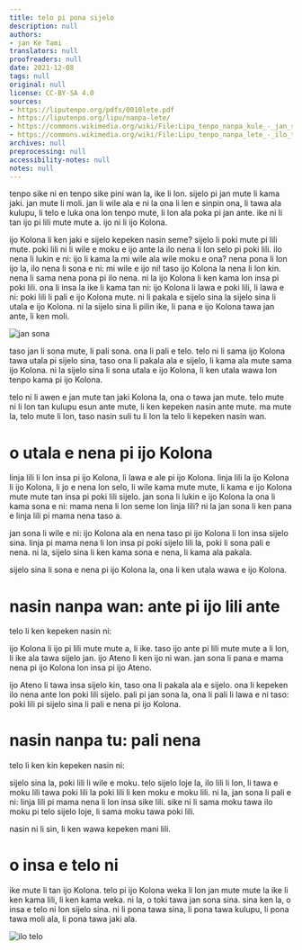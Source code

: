 ```yaml
---
title: telo pi pona sijelo
description: null
authors:
- jan Ke Tami
translators: null
proofreaders: null
date: 2021-12-08
tags: null
original: null
license: CC-BY-SA 4.0
sources:
- https://liputenpo.org/pdfs/0010lete.pdf
- https://liputenpo.org/lipu/nanpa-lete/
- https://commons.wikimedia.org/wiki/File:Lipu_tenpo_nanpa_kule_-_jan_sona.png
- https://commons.wikimedia.org/wiki/File:Lipu_tenpo_nanpa_lete_-_ilo_telo.png
archives: null
preprocessing: null
accessibility-notes: null
notes: null
---
```


tenpo sike ni en tenpo sike pini wan la, ike li lon. sijelo pi jan mute li kama jaki. jan mute li moli. jan li wile ala e ni la ona li len e sinpin ona, li tawa ala kulupu, li telo e luka ona lon tenpo mute, li lon ala poka pi jan ante. ike ni li tan ijo pi lili mute mute a. ijo ni li ijo Kolona.

ijo Kolona li ken jaki e sijelo kepeken nasin seme? sijelo li poki mute pi lili mute. poki lili ni li wile e moku e ijo ante la ilo nena li lon selo pi poki lili. ilo nena li lukin e ni: ijo li kama la mi wile ala wile moku e ona? nena pona li lon ijo la, ilo nena li sona e ni: mi wile e ijo ni! taso ijo Kolona la nena li lon kin. nena li sama nena pona pi ilo nena. ni la ijo Kolona li ken kama lon insa pi poki lili. ona li insa la ike li kama tan ni: ijo Kolona li lawa e poki lili, li lawa e ni: poki lili li pali e ijo Kolona mute. ni li pakala e sijelo sina la sijelo sina li utala e ijo Kolona. ni la sijelo sina li pilin ike, li pana e ijo Kolona tawa jan ante, li ken moli.

![jan sona](https://upload.wikimedia.org/wikipedia/commons/8/82/Lipu_tenpo_nanpa_kule_-_jan_sona.png)

taso jan li sona mute, li pali sona. ona li pali e telo. telo ni li sama ijo Kolona tawa utala pi sijelo sina, taso ona li pakala ala e sijelo, li kama ala mute sama ijo Kolona. ni la sijelo sina li sona utala e ijo Kolona, li ken utala wawa lon tenpo kama pi ijo Kolona.

telo ni li awen e jan mute tan jaki Kolona la, ona o tawa jan mute. telo mute ni li lon tan kulupu esun ante mute, li ken kepeken nasin ante mute. ma mute la, telo mute li lon, taso nasin suli tu li lon la telo li kepeken nasin wan.

# o utala e nena pi ijo Kolona

linja lili li lon insa pi ijo Kolona, li lawa e ale pi ijo Kolona. linja lili la ijo Kolona li ijo Kolona, li jo e nena lon selo, li wile kama mute mute, li kama e ijo Kolona mute mute tan insa pi poki lili sijelo. jan sona li lukin e ijo Kolona la ona li kama sona e ni: mama nena li lon seme lon linja lili? ni la jan sona li ken pana e linja lili pi mama nena taso a.

jan sona li wile e ni: ijo Kolona ala en nena taso pi ijo Kolona li lon insa sijelo sina. linja pi mama nena li lon insa pi poki sijelo lili la, poki li sona pali e nena. ni la, sijelo sina li ken kama sona e nena, li kama ala pakala.

sijelo sina li sona e nena pi ijo Kolona la, ona li ken utala wawa e ijo Kolona.

# nasin nanpa wan: ante pi ijo lili ante

telo li ken kepeken nasin ni:

ijo Kolona li ijo pi lili mute mute a, li ike. taso ijo ante pi lili mute mute a li lon, li ike ala tawa sijelo jan. ijo Ateno li ken ijo ni wan. jan sona li pana e mama nena pi ijo Kolona lon insa pi ijo Ateno.

ijo Ateno li tawa insa sijelo kin, taso ona li pakala ala e sijelo. ona li kepeken ilo nena ante lon poki lili sijelo. pali pi jan sona la, ona li pali li lawa e ni taso: poki lili pi sijelo sina li pali e nena pi ijo Kolona.

# nasin nanpa tu: pali nena

telo li ken kin kepeken nasin ni:

sijelo sina la, poki lili li wile e moku. telo sijelo loje la, ilo lili li lon, li tawa e moku lili tawa poki lili la poki lili li ken moku e moku lili. ni la, jan sona li pali e ni: linja lili pi mama nena li lon insa sike lili. sike ni li sama moku tawa ilo moku pi telo sijelo loje, li sama moku tawa poki lili.

nasin ni li sin, li ken wawa kepeken mani lili.

# o insa e telo ni

ike mute li tan ijo Kolona. telo pi ijo Kolona weka li lon jan mute mute la ike li ken kama lili, li ken kama weka. ni la, o toki tawa jan sona sina. sina ken la, o insa e telo ni lon sijelo sina. ni li pona tawa sina, li pona tawa kulupu, li pona tawa moli ala, li pona tawa jaki ala.

![ilo telo](https://upload.wikimedia.org/wikipedia/commons/a/ae/Lipu_tenpo_nanpa_lete_-_ilo_telo.png)
